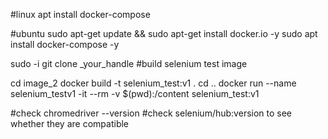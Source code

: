#linux
apt install docker-compose

#ubuntu
sudo apt-get update && sudo apt-get install docker.io -y
sudo apt install docker-compose -y

sudo -i
git clone _your_handle
#build selenium test image

cd image_2
docker build -t selenium_test:v1 . 
cd ..
docker run --name selenium_testv1 -it --rm -v $(pwd):/content selenium_test:v1

#check chromedriver --version
#check selenium/hub:version to see whether they are compatible
